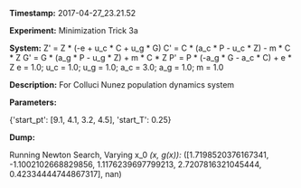 **Timestamp:** 2017-04-27_23.21.52

**Experiment:** Minimization Trick 3a

**System:**
Z' = Z * (-e + u_c * C + u_g * G) 
C' = C * (a_c * P - u_c * Z) - m * C * Z 
G' = G * (a_g * P - u_g * Z) + m * C * Z 
P' = P * (-a_g * G - a_c * C) + e * Z 
e = 1.0; u_c = 1.0; u_g = 1.0; a_c = 3.0; a_g = 1.0; m = 1.0

**Description:** For Colluci Nunez population dynamics system

**Parameters:**

{'start_pt': [9.1, 4.1, 3.2, 4.5], 'start_T': 0.25}

**Dump:**

Running Newton Search, Varying x_0
*(x, g(x)):*
([1.7198520376167341, -1.1002102668829856, 1.1176239697799213, 2.7207816321045444, 0.42334444744867317], nan)